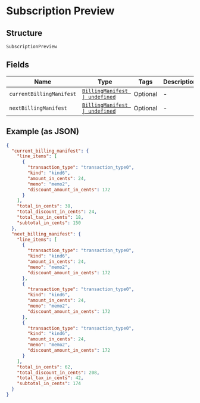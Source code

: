 
# Subscription Preview

## Structure

`SubscriptionPreview`

## Fields

| Name | Type | Tags | Description |
|  --- | --- | --- | --- |
| `currentBillingManifest` | [`BillingManifest \| undefined`](../../doc/models/billing-manifest.md) | Optional | - |
| `nextBillingManifest` | [`BillingManifest \| undefined`](../../doc/models/billing-manifest.md) | Optional | - |

## Example (as JSON)

```json
{
  "current_billing_manifest": {
    "line_items": [
      {
        "transaction_type": "transaction_type0",
        "kind": "kind6",
        "amount_in_cents": 24,
        "memo": "memo2",
        "discount_amount_in_cents": 172
      }
    ],
    "total_in_cents": 38,
    "total_discount_in_cents": 24,
    "total_tax_in_cents": 18,
    "subtotal_in_cents": 150
  },
  "next_billing_manifest": {
    "line_items": [
      {
        "transaction_type": "transaction_type0",
        "kind": "kind6",
        "amount_in_cents": 24,
        "memo": "memo2",
        "discount_amount_in_cents": 172
      },
      {
        "transaction_type": "transaction_type0",
        "kind": "kind6",
        "amount_in_cents": 24,
        "memo": "memo2",
        "discount_amount_in_cents": 172
      },
      {
        "transaction_type": "transaction_type0",
        "kind": "kind6",
        "amount_in_cents": 24,
        "memo": "memo2",
        "discount_amount_in_cents": 172
      }
    ],
    "total_in_cents": 62,
    "total_discount_in_cents": 208,
    "total_tax_in_cents": 42,
    "subtotal_in_cents": 174
  }
}
```

